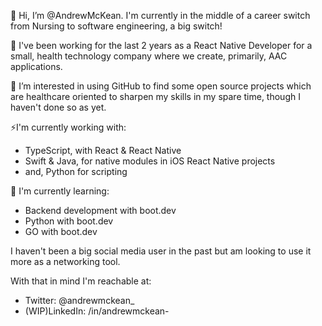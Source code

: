  👋 Hi, I’m @AndrewMcKean. I'm currently in the middle of a career switch from Nursing to software engineering, a big switch! 
 
 🌱 I've been working for the last 2 years as a React Native Developer for a small, health technology company where we create, primarily, AAC applications.
 
 👀 I’m interested in using GitHub to find some open source projects which are healthcare oriented to sharpen my skills in my spare time, though I haven't done so as yet.
 
 ⚡I'm currently working with:
 - TypeScript, with React & React Native
 - Swift & Java, for native modules in iOS React Native projects
 - and, Python for scripting

 💭 I'm currently learning:
 - Backend development with boot.dev
 - Python with boot.dev
 - GO with boot.dev


I haven't been a big social media user in the past but am looking to use it more as a networking tool. 

With that in mind I'm reachable at:
- Twitter: @andrewmckean_
- (WIP)LinkedIn: /in/andrewmckean-    
<!---
AndrewMcKean/AndrewMcKean is a ✨ special ✨ repository because its `README.md` (this file) appears on your GitHub profile.
You can click the Preview link to take a look at your changes.
--->
